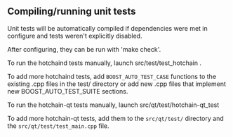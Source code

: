 Compiling/running unit tests
------------------------------------

Unit tests will be automatically compiled if dependencies were met in configure
and tests weren't explicitly disabled.

After configuring, they can be run with 'make check'.

To run the hotchaind tests manually, launch src/test/test_hotchain .

To add more hotchaind tests, add `BOOST_AUTO_TEST_CASE` functions to the existing
.cpp files in the test/ directory or add new .cpp files that
implement new BOOST_AUTO_TEST_SUITE sections.

To run the hotchain-qt tests manually, launch src/qt/test/hotchain-qt_test

To add more hotchain-qt tests, add them to the `src/qt/test/` directory and
the `src/qt/test/test_main.cpp` file.
